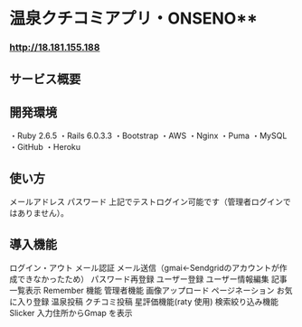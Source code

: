 # 温泉クチコミアプリ・ONSENO**
### **http://18.181.155.188**
## サービス概要
## 開発環境
・Ruby 2.6.5
・Rails 6.0.3.3
・Bootstrap
・AWS
・Nginx
・Puma
・MySQL
・GitHub
・Heroku

## 使い方
メールアドレス
パスワード
上記でテストログイン可能です（管理者ログインではありません）。

## 導入機能
ログイン・アウト
メール認証
メール送信（gmai←Sendgridのアカウントが作成できなかったため）
パスワード再登録
ユーザー登録
ユーザー情報編集
記事一覧表示
Remember 機能
管理者機能
画像アップロード
ページネーション
お気に入り登録
温泉投稿
クチコミ投稿
星評価機能(raty 使用)
検索絞り込み機能
Slicker
入力住所からGmap を表示
